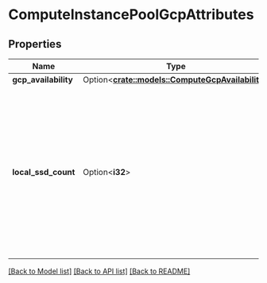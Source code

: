 # ComputeInstancePoolGcpAttributes

## Properties

Name | Type | Description | Notes
------------ | ------------- | ------------- | -------------
**gcp_availability** | Option<[**crate::models::ComputeGcpAvailability**](ComputeGcpAvailability.md)> |  | [optional]
**local_ssd_count** | Option<**i32**> | If provided, each node in the instance pool will have this number of local SSDs attached. Each local SSD is 375GB in size. Refer to [GCP documentation](https://Cloudgoogle.com/compute/docs/disks/local-ssd#choose_number_local_ssds) for the supported number of local SSDs for each instance type. | [optional]

[[Back to Model list]](../README.md#documentation-for-models) [[Back to API list]](../README.md#documentation-for-api-endpoints) [[Back to README]](../README.md)


